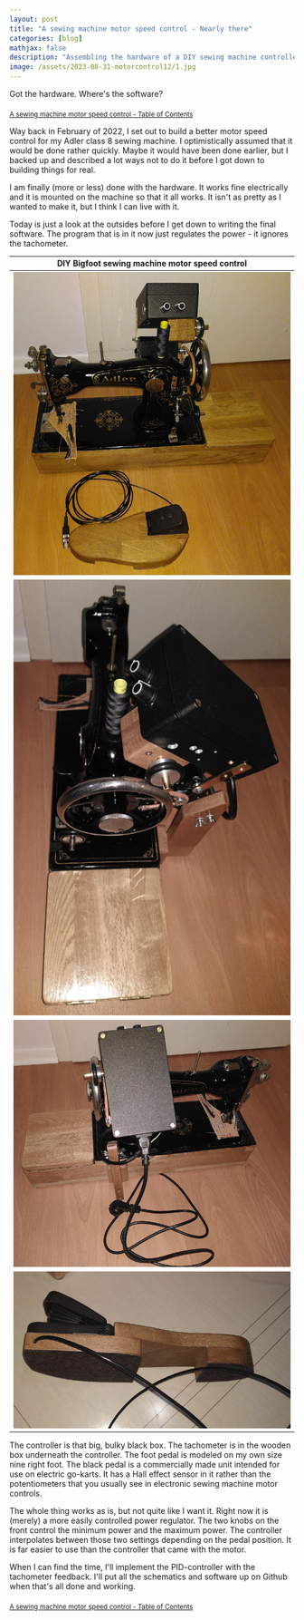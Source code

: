 ```yaml
---
layout: post
title: "A sewing machine motor speed control - Nearly there"
categories: [blog]
mathjax: false
description: "Assembling the hardware of a DIY sewing machine controller."
image: /assets/2023-08-31-motorcontrol12/1.jpg
---
```

Got the hardware. Where's the software?

<sub>[A sewing machine motor speed control - Table of Contents](motorcontrol-toc)</sub>  

Way back in February of 2022, I set out to build a better motor speed control for my Adler class 8 sewing machine.  I optimistically assumed that it would be done rather quickly.  Maybe it would have been done earlier, but I backed up and described a lot ways not to do it before I got down to building things for real.

I am finally (more or less) done with the hardware.  It works fine electrically and it is mounted on the machine so that it all works.  It isn't as pretty as I wanted to make it, but I think I can live with it.

Today is just a look at the outsides before I get down to writing the final software.  The program that is in it now just regulates the power - it ignores the tachometer.

|DIY Bigfoot sewing machine motor speed control|
|----------------------------------------------|
|![DIY Bigfoot sewing machine motor speed control - Front](/assets/2023-08-31-motorcontrol12/1.jpg)|
|![DIY Bigfoot sewing machine motor speed control - Motor side](/assets/2023-08-31-motorcontrol12/2.jpg)|
|![DIY Bigfoot sewing machine motor speed control - Back](/assets/2023-08-31-motorcontrol12/3.jpg)|
|![DIY Bigfoot sewing machine motor speed control - Pedal](/assets/2023-08-31-motorcontrol12/4.jpg)|

The controller is that big, bulky black box.  The tachometer is in the wooden box underneath the controller.  The foot pedal is modeled on my own size nine right foot.  The black pedal is a commercially made unit intended for use on electric go-karts. It has a Hall effect sensor in it rather than the potentiometers that you usually see in electronic sewing machine motor controls.

The whole thing works as is, but not quite like I want it.  Right now it is (merely) a more easily controlled power regulator.  The two knobs on the front control the minimum power and the maximum power.  The controller interpolates between those two settings depending on the pedal position.  It is far easier to use than the controller that came with the motor.

When I can find the time, I'll implement the PID-controller with the tachometer feedback.  I'll put all the schematics and software up on Github when that's all done and working.

<sub>[A sewing machine motor speed control - Table of Contents](motorcontrol-toc)</sub>  
